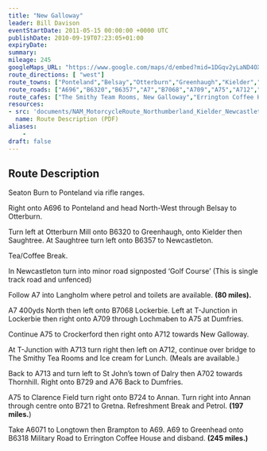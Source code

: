 ```yaml
---
title: "New Galloway"
leader: Bill Davison
eventStartDate: 2011-05-15 00:00:00 +0000 UTC
publishDate: 2010-09-19T07:23:05+01:00
expiryDate:
summary:
mileage: 245
googleMaps_URL: "https://www.google.com/maps/d/embed?mid=1DGqv2yLaND4OXvmTsqGrLqHrX4ygP0mQ"
route_directions: [ "west"]
route_towns: ["Ponteland","Belsay","Otterburn","Greenhaugh","Kielder","Saughtree","Newcastleton","Langholm","Lockerbie","Lochmaben","Dumfries","Crockerford","New Galloway","St John’s Town of Dalry","Clarence Field","Annan","Gretna","Longtown","Brampton","Greenhead"]
route_roads: ["A696","B6320","B6357","A7","B7068","A709","A75","A712","A713","A702","B729","A76","B724","B721","A6071","A69","B6318"]
route_cafes: ["The Smithy Team Rooms, New Galloway","Errington Coffee House, Corbridge"]
resources:
- src: 'documents/NAM_MotorcycleRoute_Northumberland_Kielder_Newcastleton_Dumfries_NewGalloway.pdf'
  name: Route Description (PDF)
aliases:
    - 
draft: false
---
```


## Route Description

Seaton Burn to Ponteland via rifle ranges.

Right onto A696 to Ponteland and head North-West through Belsay to Otterburn.

Turn left at Otterburn Mill onto B6320 to Greenhaugh, onto Kielder then Saughtree.
At Saughtree turn left onto B6357 to Newcastleton.

Tea/Coffee Break.

In Newcastleton turn into minor road signposted ‘Golf Course’ (This is single track road
and unfenced)

Follow A7 into Langholm where petrol and toilets are available. **(80 miles).**

A7 400yds North then left onto B7068 Lockerbie. Left at T-Junction in Lockerbie then right
onto A709 through Lochmaben to A75 at Dumfries.

Continue A75 to Crockerford then right onto A712 towards New Galloway.

At T-Junction with A713 turn right then left on A712, continue over bridge to The Smithy
Tea Rooms and Ice cream for Lunch. (Meals are available.)

Back to A713 and turn left to St John’s town of Dalry then A702 towards Thornhill.
Right onto B729 and A76 Back to Dumfries.

A75 to Clarence Field turn right onto B724 to Annan. Turn right into Annan through centre
onto B721 to Gretna. Refreshment Break and Petrol. **(197 miles.**)

Take A6071 to Longtown then Brampton to A69.
A69 to Greenhead onto B6318 Military Road to Errington Coffee House and disband. **(245 miles.)** 




